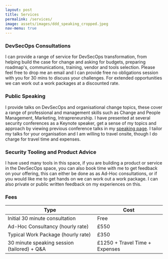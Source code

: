 ```yaml
---
layout: post
title: Services
permalink: /services/
image: assets/images/ddd_speaking_cropped.jpeg
nav-menu: true
---
```


### DevSecOps Consultations

I can provide a range of service for DevSecOps transformation, from helping build the case for change and asking for budgets, preparing roadmap's, communications, training, vendor and tools selection. Please feel free to drop me an email and I can provide free no obligations session with you for 30 mins to discuss your challenges. For extended opportunities we can work out a work packages at a discounted rate.

### Public Speaking

I provide talks on DevSecOps and organisational change topics, these cover a range of professional and management skills such as Change and People Management, Marketing, Intrapreneurship. I have presented at several security conferences as a Keynote speaker, get a sense of my topics and approach by viewing previous conference talks in my [speaking page](/speaking/). I tailor my talks for your organisation and I am willing to travel onsite, though I do charge for travel time and expenses.

### Security Tooling and Product Advice

I have used many tools in this space, if you are building a product or service in the DevSecOps space, you can also book time with me to get feedback on your offering, this can either be done as as Ad-Hoc consultations, or if you would like me to get hands on we can work out a work package. I can also private or public written feedback on my experiences on this.

### Fees

| Type | Cost |
| --- | --- |
| Initial 30 minute consultation | Free |
| Ad-Hoc Consultancy (hourly rate) | £550 |
| Typical Work Package (hourly rate) | £350|
| 30 minute speaking session (tailored) + Q&A | £1250 + Travel Time + Expenses |
